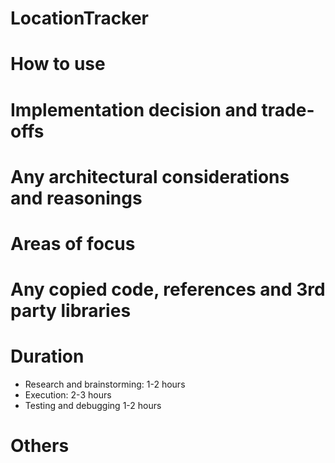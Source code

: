 # LocationTracker

# How to use

# Implementation decision and trade-offs

# Any architectural considerations and reasonings

# Areas of focus

# Any copied code, references and 3rd party libraries

# Duration
- Research and brainstorming: 1-2 hours
- Execution: 2-3 hours
- Testing and debugging 1-2 hours

# Others

